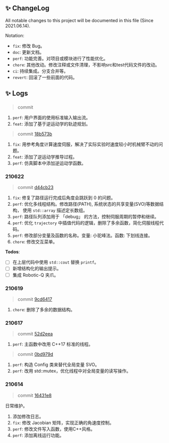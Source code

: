 ## ✨ ChangeLog
All notable changes to this project will be documented in this file (Since 2021.06.14).

Notation:
* `fix`: 修改 Bug。
* `doc`: 更新文档。
* `perf`: 功能完善。对项目或模块进行了性能优化。
* `chore`: 其他改动。修改注释或文件清理，不影响src和test代码文件的改动。
* `ci`: 持续集成。分支合并等。
* `revert`: 回滚了一些前面的代码。

<!-- The format is based on Keep a [Changelog](https://keepachangelog.com/en/1.0.0/). -->

## ✨ Logs
### 
> commit
[](
)

1. `perf`: 用户界面的使用标准输入输出流。
1. `feat`: 添加了基于逆运动学的轨迹规划。


> commit
[18b573b](
https://github.com/lazyshawn/urController/commit/18b573bdc0d25c13003c38560c4a1209f8cb187b)

1. `fix`: 用参考角度计算速度伺服，解决了实际实验时速度较小时机械臂不动的问题。
1. `feat`: 添加了逆运动学推导过程。
1. `perf`: 仿真脚本中添加逆运动学函数。

### 210622
> commit
[d44cb23](
https://github.com/lazyshawn/urController/commit/d44cb231d273717bc1dd01ee7cb33e45ddd82b60)

1. `fix`: 修复了路径运行完成后角度会跳跃到 0 的问题。
1. `perf`: 优化多线程结构。修改路径(PATH), 系统状态的共享变量(SVO)等数据结构，
使用 `std::array` 描述定长数组。
1. `perf`: 路径队列添加用于 「debug」 的方法，控制伺服周期的暂停和继续。
1. `perf`: 优化 `trajectory` 中插值代码的逻辑，删除了多余函数，简化伺服线程代码。
1. `perf`: 修改部分变量及函数的名称。变量: 小驼峰法。函数: 下划线连接。
1. `chore`: 修改交互菜单。

**Todos**:
* [ ] 在上层代码中使用 `std::cout` 替换 `printf`。
* [ ] 新增结构化的输出提示。
* [ ] 集成 Robotic-Q 夹爪。

### 210619
> commit
[9cd6417](
https://github.com/lazyshawn/urController/commit/9cd6417bd73d3e3f7da3dcd3176fc190c40845fa)

1. `chore`: 删除了多余的数据结构。

### 210617
> commit
[52d2eea](
https://github.com/lazyshawn/urController/commit/52d2eea5f37744a308ff5738d7bbc8db7ee1be41)

1. `perf`: 主函数中改用 C++17 标准的线程。

> commit
[0bd979d](
https://github.com/lazyshawn/urController/commit/0bd979d788751aaf8ec99529113fde5675558a27)

1. `perf`: 构造 Config 类来替代全局变量 SVO。
1. `perf`: 改用 std::mutex，优化线程中对全局变量的读写操作。


### 210614
> commit
[16431e8](
https://github.com/lazyshawn/urController/commit/16431e873d1005f81c0eae4becbccf485270a1b2)

日常维护。
1. 添加修改日志。
1. `fix`: 修改 Jacobian 矩阵，实现正确的角速度控制。
1. `perf`: 修改文件写入函数，使用C++风格。
1. `perf`: 添加离线运行功能。

